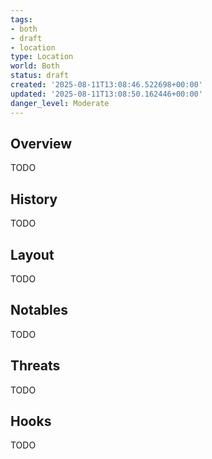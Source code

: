 ```yaml
---
tags:
- both
- draft
- location
type: Location
world: Both
status: draft
created: '2025-08-11T13:08:46.522698+00:00'
updated: '2025-08-11T13:08:50.162446+00:00'
danger_level: Moderate
---
```



## Overview

TODO
## History

TODO
## Layout

TODO
## Notables

TODO
## Threats

TODO
## Hooks

TODO

